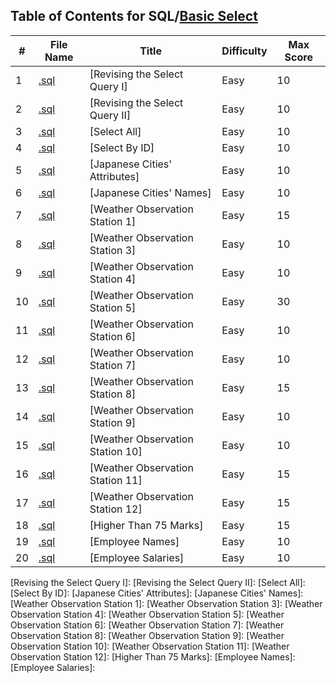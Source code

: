 ## Table of Contents for SQL/[Basic Select](https://www.hackerrank.com/domains/sql?filters%5Bsubdomains%5D%5B%5D=select)

| #  | File Name                                          | Title                            | Difficulty | Max Score |
| -- | -------------------------------------------------- | -------------------------------- | ---------- | --------- |
| 1  | [.sql](.sql)                                       | [Revising the Select Query I]    | Easy       | 10        |
| 2  | [.sql](.sql)                                       | [Revising the Select Query II]   | Easy       | 10        |
| 3  | [.sql](.sql)                                       | [Select All]                     | Easy       | 10        |
| 4  | [.sql](.sql)                                       | [Select By ID]                   | Easy       | 10        |
| 5  | [.sql](.sql)                                       | [Japanese Cities' Attributes]    | Easy       | 10        |
| 6  | [.sql](.sql)                                       | [Japanese Cities' Names]         | Easy       | 10        |
| 7  | [.sql](.sql)                                       | [Weather Observation Station 1]  | Easy       | 15        |
| 8  | [.sql](.sql)                                       | [Weather Observation Station 3]  | Easy       | 10        |
| 9  | [.sql](.sql)                                       | [Weather Observation Station 4]  | Easy       | 10        |
| 10 | [.sql](.sql)                                       | [Weather Observation Station 5]  | Easy       | 30        |
| 11 | [.sql](.sql)                                       | [Weather Observation Station 6]  | Easy       | 10        |
| 12 | [.sql](.sql)                                       | [Weather Observation Station 7]  | Easy       | 10        |
| 13 | [.sql](.sql)                                       | [Weather Observation Station 8]  | Easy       | 15        |
| 14 | [.sql](.sql)                                       | [Weather Observation Station 9]  | Easy       | 10        |
| 15 | [.sql](.sql)                                       | [Weather Observation Station 10] | Easy       | 10        |
| 16 | [.sql](.sql)                                       | [Weather Observation Station 11] | Easy       | 15        |
| 17 | [.sql](.sql)                                       | [Weather Observation Station 12] | Easy       | 15        |
| 18 | [.sql](.sql)                                       | [Higher Than 75 Marks]           | Easy       | 15        |
| 19 | [.sql](.sql)                                       | [Employee Names]                 | Easy       | 10        |
| 20 | [.sql](.sql)                                       | [Employee Salaries]              | Easy       | 10        |

[Revising the Select Query I]: 
[Revising the Select Query II]: 
[Select All]: 
[Select By ID]: 
[Japanese Cities' Attributes]: 
[Japanese Cities' Names]: 
[Weather Observation Station 1]: 
[Weather Observation Station 3]: 
[Weather Observation Station 4]: 
[Weather Observation Station 5]: 
[Weather Observation Station 6]: 
[Weather Observation Station 7]: 
[Weather Observation Station 8]: 
[Weather Observation Station 9]: 
[Weather Observation Station 10]: 
[Weather Observation Station 11]: 
[Weather Observation Station 12]: 
[Higher Than 75 Marks]: 
[Employee Names]: 
[Employee Salaries]: 
